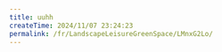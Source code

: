 ```yaml
---
title: uuhh
createTime: 2024/11/07 23:24:23
permalink: /fr/LandscapeLeisureGreenSpace/LMnxG2Lo/
---
```

